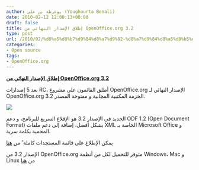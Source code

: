 ```yaml
---
author: يوغرطة بن علي (Youghourta Benali)
date: 2010-02-12 12:00:13+00:00
draft: false
title: إطلاق الإصدار النهائي من OpenOffice.org 3.2
type: post
url: /2010/02/%d8%a5%d8%b7%d9%84%d8%a7%d9%82-%d8%a7%d9%84%d8%a5%d8%b5%d8%af%d8%a7%d8%b1-%d8%a7%d9%84%d9%86%d9%87%d8%a7%d8%a6%d9%8a-%d9%85%d9%86-openoffice-org-3-2/
categories:
- Open source
tags:
- OpenOffice.org
---
```


[**إطلاق الإصدار النهائي من OpenOffice.org 3.2**](http://www.it-scoop.com/2010/02/%d8%a5%d8%b7%d9%84%d8%a7%d9%82-%d8%a7%d9%84%d8%a5%d8%b5%d8%af%d8%a7%d8%b1-%d8%a7%d9%84%d9%86%d9%87%d8%a7%d8%a6%d9%8a-%d9%85%d9%86-openoffice-org-3-2/)


بعد 5 إصدارات RC، أطلق القائمون على مشروع OpenOffice.org الإصدار النهائي لـ OpenOffice.org 3.2 الحزمة المكتبية المجانية و مفتوحة المصدر.

[](http://www.it-scoop.com/wp-content/uploads/2009/12/logo_openoffice.png)[![](http://www.it-scoop.com/wp-content/uploads/2009/12/logo_openoffice-300x94.png)
](http://www.it-scoop.com/2010/02/%d8%a5%d8%b7%d9%84%d8%a7%d9%82-%d8%a7%d9%84%d8%a5%d8%b5%d8%af%d8%a7%d8%b1-%d8%a7%d9%84%d9%86%d9%87%d8%a7%d8%a6%d9%8a-%d9%85%d9%86-openoffice-org-3-2/)

الجديد في الإصدار 3.2 هو الإقلاع السريع للبرنامج، و دعم ODF 1.2 (Open Document Format) بشكل أفضل، إضافة إلى دعم ملفات XML الخاصة بـ Microsoft Office و المحمية بكلمة سرية.

يمكن الإطلاع على قائمة المستجدات كاملة ً من [هنا](http://www.openoffice.org/dev_docs/features/3.2/)

الإصدار 3.2 من OpenOffice.org متوفر للتحميل لكل من أنظمة Windows، Mac و Linux من [هنا](http://download.openoffice.org/)
